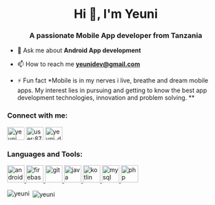 <h1 align="center">Hi 👋, I'm Yeuni</h1>
<h3 align="center">A passionate Mobile App developer from Tanzania</h3>

- 💬 Ask me about **Android App development**

- 📫 How to reach me **yeunidev@gmail.com**

- ⚡ Fun fact *Mobile is in my nerves
 i live, breathe and dream 
 mobile apps. My interest 
 lies in pursuing and getting 
 to know the best app development
 technologies, 
innovation and problem solving.
**

<p align="left">
<h3 align="left">Connect with me:</h3>
<a href="https://linkedin.com/in/yeuni gilbert" target="blank"><img align="center" src="https://www.vectorlogo.zone/logos/linkedin/linkedin-icon.svg" alt="yeuni gilbert" height="30" width="40" /></a>
<a href="https://stackoverflow.com/users/user:8748934" target="blank"><img align="center" src="https://www.vectorlogo.zone/logos/stackoverflow/stackoverflow-official.svg" alt="user:8748934" height="30" width="40" /></a>
<a href="https://instagram.com/yeuni_dev" target="blank"><img align="center" src="https://www.vectorlogo.zone/logos/instagram/instagram-tile.svg" alt="yeuni_dev" height="30" width="40" /></a>
</p>

<h3 align="left">Languages and Tools:</h3>
<p align="left"> <a href="https://developer.android.com" target="_blank"> <img src="https://www.vectorlogo.zone/logos/android/android-official.svg" alt="android" width="40" height="40"/> </a> <a href="https://firebase.google.com/" target="_blank"> <img src="https://www.vectorlogo.zone/logos/firebase/firebase-icon.svg" alt="firebase" width="40" height="40"/> </a> <a href="https://git-scm.com/" target="_blank"> <img src="https://www.vectorlogo.zone/logos/git-scm/git-scm-icon.svg" alt="git" width="40" height="40"/> </a> <a href="https://www.java.com" target="_blank"> <img src="https://www.vectorlogo.zone/logos/java/java-icon.svg" alt="java" width="40" height="40"/> </a> <a href="https://kotlinlang.org" target="_blank"> <img src="https://www.vectorlogo.zone/logos/kotlinlang/kotlinlang-icon.svg" alt="kotlin" width="40" height="40"/> </a> <a href="https://www.mysql.com/" target="_blank"> <img src="https://www.vectorlogo.zone/logos/mysql/mysql-official.svg" alt="mysql" width="40" height="40"/> </a> <a href="https://www.php.net" target="_blank"> <img src="https://www.vectorlogo.zone/logos/php/php-icon.svg" alt="php" width="40" height="40"/> </a> </p>

<p><img align="left" src="https://github-readme-stats.vercel.app/api/top-langs/?username=yeuni&layout=compact" alt="yeuni" /></p>

<p>&nbsp;<img align="center" src="https://github-readme-stats.vercel.app/api?username=yeuni&show_icons=true" alt="yeuni" /></p>

